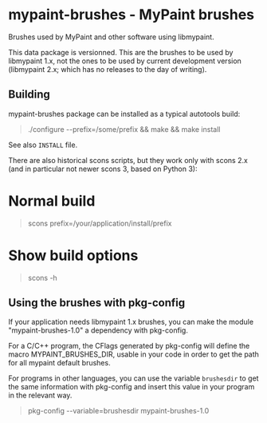 mypaint-brushes - MyPaint brushes
=================================

Brushes used by MyPaint and other software using libmypaint.

This data package is versionned. This are the brushes to be used by
libmypaint 1.x, not the ones to be used by current development version
(libmypaint 2.x; which has no releases to the day of writing).

Building
---------

mypaint-brushes package can be installed as a typical autotools build:

> ./configure --prefix=/some/prefix && make && make install

See also `INSTALL` file.

There are also historical scons scripts, but they work only with scons
2.x (and in particular not newer scons 3, based on Python 3):

# Normal build
> scons prefix=/your/application/install/prefix

# Show build options
> scons -h

Using the brushes with pkg-config
---------------------------------

If your application needs libmypaint 1.x brushes, you can make the
module "mypaint-brushes-1.0" a dependency with pkg-config.

For a C/C++ program, the CFlags generated by pkg-config will define the
macro MYPAINT_BRUSHES_DIR, usable in your code in order to get the path
for all mypaint default brushes.

For programs in other languages, you can use the variable `brushesdir`
to get the same information with pkg-config and insert this value in
your program in the relevant way.

> pkg-config --variable=brushesdir mypaint-brushes-1.0

